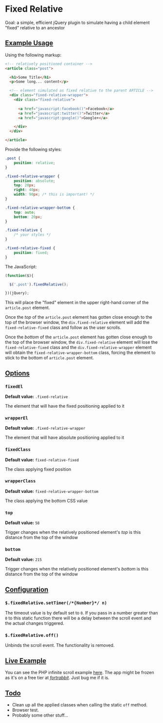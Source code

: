 Fixed Relative
==============

Goal: a simple, efficient jQuery plugin to simulate having a child element "fixed" relative to an ancestor


[Example Usage](#example-usage)
-------------------------------

Using the following markup:

```html
<!-- relatively positioned container -->
<article class="post">

  <h1>Some Title</h1>
  <p>Some long... content</p>

  <!-- element simulated as fixed relative to the parent ARTICLE -->
  <div class="fixed-relative-wrapper">
    <div class="fixed-relative">
      
      <a href="javascript:facebook()">Facebook</a>
      <a href="javascript:twitter()">Twitter</a>
      <a href="javascript:google()">Google+</a>

    </div>
  </div>

</article>
```

Provide the following styles:

```css
.post {
    position: relative;
}

.fixed-relative-wrapper {
    position: absolute;
    top: 20px;
    right: 40px;
    width: 90px; /* this is important! */
}

.fixed-relative-wrapper-bottom {
    top: auto;
    bottom: 20px;
}

.fixed-relative {
    /* your styles */
}

.fixed-relative-fixed {
    position: fixed;
}
```

The JavaScript:

```javascript
(function($){

  $('.post').fixedRelative();

})(jQuery);
```

This will place the "fixed" element in the upper right-hand corner of the `article.post` element. 

Once the *top* of the `article.post` element has gotten close enough to the top of the browser window, the `div.fixed-relative` element will add the `fixed-relative-fixed` class and follow as the user scrolls.

Once the *bottom* of the `article.post` element has gotten close enough to the top of the browser window, the `div.fixed-relative` element will lose the `fixed-relative-fixed` class and the `div.fixed-relative-wrapper` element will obtain the `fixed-relative-wrapper-bottom` class, forcing the element to stick to the bottom of `article.post` element.


[Options](#options)
-------------------

### `fixedEl`

**Default value:** `.fixed-relative`

The element that will have the fixed positioning applied to it

### `wrapperEl`

**Default value:** `.fixed-relative-wrapper`

The element that will have absolute positioning applied to it

### `fixedClass`

**Default value:** `fixed-relative-fixed`

The class applying fixed position

### `wrapperClass`

**Default value:** `fixed-relative-wrapper-bottom`

The class applying the bottom CSS value

### `top`

**Default value:** `58`

Trigger changes when the relatively positioned element's *top* is this distance from the top of the window

### `bottom`

**Default value:** `215`

Trigger changes when the relatively positioned element's *bottom* is this distance from the top of the window


[Configuration](#config)
-------------------------------

### `$.fixedRelative.setTimer(/*{Number}*/ n)`

The timeout value is by default set to `0`. If you pass in a number greater than `0` to this static function there will be a delay between the scroll event and the actual changes triggered.

### `$.fixedRelative.off()`

Unbinds the scroll event. The functionality is removed.


[Live Example](#live-example)
-----------------------------

You can see the PHP infinite scroll example [here](http://scrolly-poly.eu1.frbit.net/ "Live Example"). The app might be frozen as it's on a free tier at *[fortrabbit](http://fortrabbit.com/ "fortrabbit.com")*. Just bug me if it is.


[Todo](#todo)
-------------

* Clean up all the applied classes when calling the static `off` method.
* Browser test.
* Probably some other stuff...
